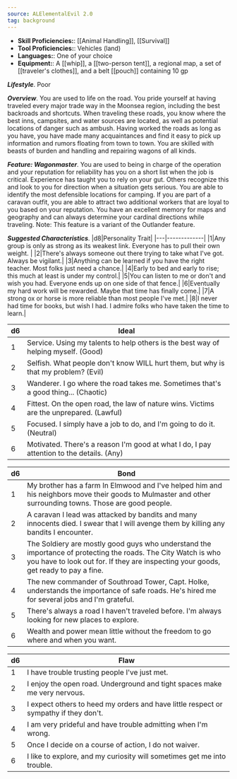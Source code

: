 ```yaml
---
source: ALElementalEvil 2.0
tag: background
---
```



- **Skill Proficiencies:**: [[Animal Handling]], [[Survival]]
- **Tool Proficiencies:**: Vehicles (land)
- **Languages:**: One of your choice
- **Equipment:**: A [[whip]], a [[two-person tent]], a regional map, a set of [[traveler's clothes]], and a belt [[pouch]] containing 10 gp


**_Lifestyle_**. Poor

**_Overview_**. You are used to life on the road. You pride yourself at having traveled every major trade way in the Moonsea region, including the best backroads and shortcuts. When traveling these roads, you know where the best inns, campsites, and water sources are located, as well as potential locations of danger such as ambush. Having worked the roads as long as you have, you have made many acquaintances and find it easy to pick up information and rumors floating from town to town. You are skilled with beasts of burden and handling and repairing wagons of all kinds.

**_Feature: Wagonmaster_**. You are used to being in charge of the operation and your reputation for reliability has you on a short list when the job is critical. Experience has taught you to rely on your gut. Others recognize this and look to you for direction when a situation gets serious. You are able to identify the most defensible locations for camping. If you are part of a caravan outfit, you are able to attract two additional workers that are loyal to you based on your reputation. You have an excellent memory for maps and geography and can always determine your cardinal directions while traveling. Note: This feature is a variant of the Outlander feature.

**_Suggested Characteristics_**. |d8|Personality Trait|
|---|-------------|
|1|Any group is only as strong as its weakest link. Everyone has to pull their own weight. |
|2|There's always someone out there trying to take what I've got. Always be vigilant.|
|3|Anything can be learned if you have the right teacher. Most folks just need a chance.|
|4|Early to bed and early to rise; this much at least is under my control.|
|5|You can listen to me or don't and wish you had. Everyone ends up on one side of that fence.|
|6|Eventually my hard work will be rewarded. Maybe that time has finally come.|
|7|A strong ox or horse is more reliable than most people I've met.|
|8|I never had time for books, but wish I had. I admire folks who have taken the time to learn.|

|d6|Ideal|
|---|-------------|
|1|Service. Using my talents to help others is the best way of helping myself. (Good)|
|2|Selfish. What people don't know WILL hurt them, but why is that my problem? (Evil)|
|3|Wanderer. I go where the road takes me. Sometimes that's a good thing... (Chaotic)|
|4|Fittest. On the open road, the law of nature wins. Victims are the unprepared. (Lawful)|
|5|Focused. I simply have a job to do, and I'm going to do it. (Neutral)|
|6|Motivated. There's a reason I'm good at what I do, I pay attention to the details. (Any) |

|d6|Bond|
|---|-------------|
|1|My brother has a farm In Elmwood and I've helped him and his neighbors move their goods to Mulmaster and other surrounding towns. Those are good people.|
|2|A caravan I lead was attacked by bandits and many innocents died. I swear that I will avenge them by killing any bandits I encounter.|
|3|The Soldiery are mostly good guys who understand the importance of protecting the roads. The City Watch is who you have to look out for. If they are inspecting your goods, get ready to pay a fine.|
|4|The new commander of Southroad Tower, Capt. Holke, understands the importance of safe roads. He's hired me for several jobs and I'm grateful.|
|5|There's always a road I haven't traveled before. I'm always looking for new places to explore.|
|6|Wealth and power mean little without the freedom to go where and when you want.|

|d6|Flaw|
|---|-------------|
|1|I have trouble trusting people I've just met.|
|2|I enjoy the open road. Underground and tight spaces make me very nervous.|
|3|I expect others to heed my orders and have little respect or sympathy if they don't.|
|4|I am very prideful and have trouble admitting when I'm wrong.|
|5|Once I decide on a course of action, I do not waiver.|
|6|I like to explore, and my curiosity will sometimes get me into trouble.|

